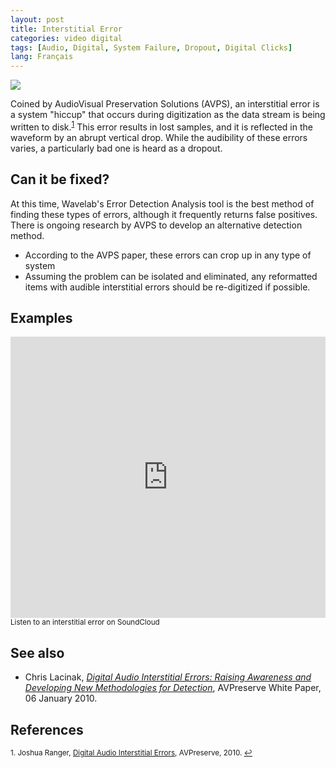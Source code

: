 ```yaml
---
layout: post
title: Interstitial Error
categories: video digital
tags: [Audio, Digital, System Failure, Dropout, Digital Clicks]
lang: Français
---
```


<img src="{{ site.baseurl }}/images/Interstitial_Error.jpg">

Coined by AudioVisual Preservation Solutions (AVPS), an interstitial error is a system "hiccup" that occurs during digitization as the data stream is being written to disk.<sup><a href="#fn1" id="ref1">1</a></sup> This error results in lost samples, and it is reflected in the waveform by an abrupt vertical drop. While the audibility of these errors varies, a particularly bad one is heard as a dropout.

## Can it be fixed?

At this time, Wavelab's Error Detection Analysis tool is the best method of finding these types of errors, although it frequently returns false positives. There is ongoing research by AVPS to develop an alternative detection method.

* According to the AVPS paper, these errors can crop up in any type of system
* Assuming the problem can be isolated and eliminated, any reformatted items with audible interstitial errors should be re-digitized if possible.

## Examples

<iframe width="100%" height="450" scrolling="no" frameborder="no" src="https://w.soundcloud.com/player/?url=https%3A//api.soundcloud.com/tracks/96928848&amp;auto_play=false&amp;hide_related=false&amp;show_comments=true&amp;show_user=true&amp;show_reposts=false&amp;visual=true"></iframe><sub>Listen to an interstitial error on SoundCloud</sub>

## See also

* Chris Lacinak, [_Digital Audio Interstitial Errors:
Raising Awareness and Developing New Methodologies for Detection_](http://www.avpreserve.com/wp-content/uploads/2010/01/Digital_Audio_Interstitial_Errors.pdf), AVPreserve White Paper, 06 January 2010.

## References

<sup id="fn1">1. Joshua Ranger, [Digital Audio Interstitial Errors](http://www.avpreserve.com/blog/digital-audio-interstitial-errors/), AVPreserve, 2010. <a href="#ref1" title="Jump back to footnote 1 in the text.">↩</a></sup>  
